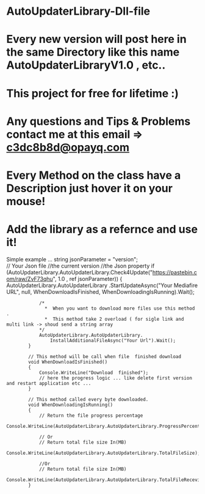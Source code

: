 # AutoUpdaterLibrary-Dll-file
# Every new version will post here in the same Directory like this name AutoUpdaterLibraryV1.0 , etc..
# This project for free for lifetime :)
# Any questions and Tips & Problems contact me at this email => c3dc8b8d@opayq.com    
# Every Method on the class have a Description just hover it on your mouse!


# Add the library as a refernce and use it!
Simple example ...
 string jsonParameter = "version";      
                                                                    // Your Json file                    //the current version  //the Json property
            if (AutoUpdaterLibrary.AutoUpdaterLibrary.Check4Update("https://pastebin.com/raw/ZvF73qhu",  1.0                    , ref jsonParameter))
            {
                AutoUpdaterLibrary.AutoUpdaterLibrary
                    .StartUpdateAsync("Your Mediafire URL", null, WhenDownloadIsFinished, WhenDownloadingIsRunning).Wait();

                /* 
                  *  When you want to download more files use this method .
                  *  This method take 2 overload ( for sigle link and multi link -> shoud send a string array
                */
                AutoUpdaterLibrary.AutoUpdaterLibrary.
                    InstallAdditionalFileAsync("Your Url").Wait();
            }

            // This method will be call when file  finished download
            void WhenDownloadIsFinished()
            {
                Console.WriteLine("Download  finished");
                // here the progress logic ... like delete first version and restart application etc ...
            }

            // This method called every byte downloaded.
            void WhenDownloadingIsRunning()
            {
                // Return the file progress percentage 
                Console.WriteLine(AutoUpdaterLibrary.AutoUpdaterLibrary.ProgressPercentage);

                // Or
                // Return total file size In(MB)
                Console.WriteLine(AutoUpdaterLibrary.AutoUpdaterLibrary.TotalFileSize);

                //Or
                // Return total file size In(MB)
                Console.WriteLine(AutoUpdaterLibrary.AutoUpdaterLibrary.TotalFileRecevied);
            }
